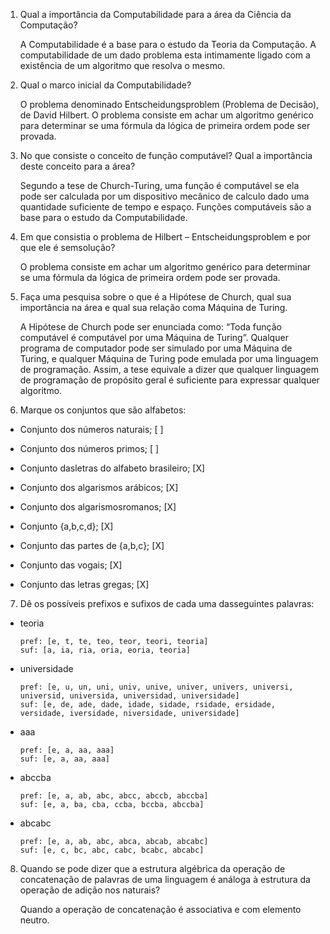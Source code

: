 1. Qual a importância da Computabilidade para a área da Ciência da Computação?

   A Computabilidade é a base para o estudo da Teoria da Computação. A computabilidade
   de um dado problema esta intimamente ligado com a existência de um algoritmo que 
   resolva o mesmo. 

2. Qual o marco inicial da Computabilidade?

   O problema denominado Entscheidungsproblem (Problema de Decisão), de David Hilbert. 
   O problema consiste em achar um algoritmo genérico para determinar se uma fórmula da 
   lógica de primeira ordem pode ser provada.

3. No que consiste o conceito de função computável? Qual a importância deste
conceito para a área?

   Segundo a tese de Church-Turing, uma função é computável se ela pode ser calculada por
   um dispositivo mecânico de calculo dado uma quantidade suficiente de tempo e espaço.
   Funções computáveis são a base para o estudo da Computabilidade. 

4. Em que consistia o problema de Hilbert – Entscheidungsproblem e por que ele é
semsolução?

   O problema consiste em achar um algoritmo genérico para determinar se uma fórmula da 
   lógica de primeira ordem pode ser provada. 

5. Faça uma pesquisa sobre o que é a Hipótese de Church, qual sua importância na
área e qual sua relação coma Máquina de Turing.

   A Hipótese de Church pode ser enunciada como: “Toda função computável é computável por uma Máquina de Turing”.
   Qualquer programa de computador pode ser simulado por uma Máquina de Turing, e qualquer Máquina de Turing pode 
   emulada por uma linguagem de programação. Assim, a tese equivale a dizer que qualquer linguagem de programação
   de propósito geral é suficiente para expressar qualquer algoritmo.

6. Marque os conjuntos que são alfabetos:
  
  * Conjunto dos números naturais; [ ]
  
  * Conjunto dos números primos; [ ]
  
  * Conjunto dasletras do alfabeto brasileiro; [X]
  
  * Conjunto dos algarismos arábicos; [X]
  
  * Conjunto dos algarismosromanos; [X]
  
  * Conjunto {a,b,c,d}; [X]
  
  * Conjunto das partes de {a,b,c}; [X]
  
  * Conjunto das vogais; [X]
  
  * Conjunto das letras gregas; [X]

7. Dê os possíveis prefixos e sufixos de cada uma dasseguintes palavras:

  * teoria 

        pref: [e, t, te, teo, teor, teori, teoria] 
        suf: [a, ia, ria, oria, eoria, teoria]

  * universidade
       
        pref: [e, u, un, uni, univ, unive, univer, univers, universi, universid, universida, universidad, universidade]
        suf: [e, de, ade, dade, idade, sidade, rsidade, ersidade, versidade, iversidade, niversidade, universidade]


  * aaa 

        pref: [e, a, aa, aaa]
        suf: [e, a, aa, aaa]

  * abccba
   
        pref: [e, a, ab, abc, abcc, abccb, abccba]
        suf: [e, a, ba, cba, ccba, bccba, abccba]
  
  
  * abcabc
        
        pref: [e, a, ab, abc, abca, abcab, abcabc]
        suf: [e, c, bc, abc, cabc, bcabc, abcabc]

8. Quando se pode dizer que a estrutura algébrica da operação de concatenação de palavras de uma linguagem
é análoga à estrutura da operação de adição nos naturais?

	Quando a operação de concatenação é associativa e com elemento neutro.
